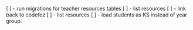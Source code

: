 [ ] - run migrations for teacher resources tables
[ ] - list resources
[ ] - link back to codefez
[ ] - list resources
[ ] - load students as KS instead of year group.

